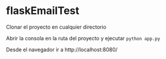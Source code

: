 # flaskEmailTest

Clonar el proyecto en cualquier directorio

Abrir la consola en la ruta del proyecto y ejecutar
` python app.py `

Desde el navegador ir a http://localhost:8080/

